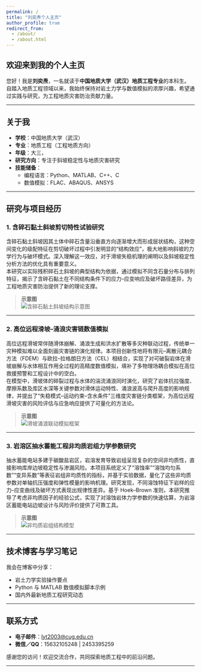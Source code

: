 ```yaml
---
permalink: /
title: "刘奕焘个人主页"
author_profile: true
redirect_from: 
  - /about/
  - /about.html
---
```

## 欢迎来到我的个人主页

您好！我是**刘奕焘**，一名就读于**中国地质大学（武汉）地质工程专业**的本科生。  
自踏入地质工程领域以来，我始终保持对岩土力学与数值模拟的浓厚兴趣，希望通过实践与研究，为工程地质灾害防治贡献力量。

---

## 关于我

- **学校**：中国地质大学（武汉）
- **专业**：地质工程（工程地质方向）
- **年级**：大三，
- **研究方向**：专注于斜坡稳定性与地质灾害研究  
- **技能储备**：  
  - 编程语言：Python、MATLAB、C++、C
  - 数值模拟：FLAC、ABAQUS、ANSYS  

---

## 研究与项目经历

### 1. 含碎石黏土斜坡剪切特性试验研究

含碎石黏土斜坡因其土体中碎石含量沿垂直方向逐渐增大而形成层状结构，这种空间变化的级配特征在剪切破坏过程中引发明显的“结构效应”，极大地影响斜坡的力学行为与破坏模式。深入理解这一效应，对于滑坡失稳机理的阐明以及斜坡稳定性分析方法的优化具有重要意义。  
本研究以实际残积碎石土斜坡的典型结构为依据，通过模拟不同含石量分布与排列特征，揭示了含碎石黏土在不同结构条件下的应力–应变响应及破坏路径差异，为工程地质灾害防治提供了新的理论支撑。

> **示意图**  
> ![含碎石黏土斜坡结构示意图](path/to/slope_diagram.png)  

---

### 2. 高位远程滑坡–涌浪灾害链数值模拟

高位远程滑坡常伴随滑体崩解、涌浪生成和洪水扩散等多灾种联动过程，传统单一灾种模拟难以全面刻画灾害链的演化规律。本项目创新性地将有限元–离散元耦合方法（FDEM）与欧拉–拉格朗日方法（CEL）相结合，实现了对可破裂岩体在滑坡崩解与水体相互作用全过程的高精度数值模拟，填补了多物理场耦合模拟在高位救援预警和工程设计中的空白。  
在模型中，滑坡体的碎裂过程与水体的湍流涌浪同时演化，研究了岩体抗拉强度、摩擦系数及库区水深等关键参数对滑体运动特性、涌浪波高与爬升高度的影响规律，并提出了“失稳模式–运动约束–含水条件”三维度灾害链分类框架，为高位远程滑坡灾害的风险评估与应急响应提供了可量化的方法论。

> **示意图**  
> ![滑坡涌浪联动模拟框架](path/to/fdem_cel_framework.png)  

---

### 3. 岩溶区抽水蓄能工程非均质岩组力学参数研究

抽水蓄能电站多建于碳酸盐岩区，岩溶发育导致岩组呈现复杂的空间非均质性，直接影响库岸边坡稳定性与渗漏风险。本项目系统定义了“溶蚀率”“溶蚀均匀系数”“变异系数”等表征岩组非均质性的指标，并基于实验数据，量化了这些非均质参数对单轴抗压强度和弹性模量的影响机理。研究发现，不同溶蚀特征下岩样的应力–应变曲线及破坏方式表现出规律性差异。基于 Hoek–Brown 准则，本研究推导了考虑非均质因子的经验公式，实现了对溶蚀岩体力学参数的快速估算，为岩溶区蓄能电站边坡设计与风险评价提供了可靠工具。

> **示意图**  
> ![非均质岩组结构模型](path/to/heterogeneous_model.png)  

---

## 技术博客与学习笔记

我会在博客中分享：  
- 岩土力学实验操作要点  
- Python 与 MATLAB 数值模拟脚本示例  
- 国内外最新地质工程研究动态  

---

## 联系方式

- **电子邮件**：lyt2003@cug.edu.cn  
- **微信／QQ**：15632105248 | 2453395259  

感谢您的访问！欢迎交流合作，共同探索地质工程中的前沿问题。


------
